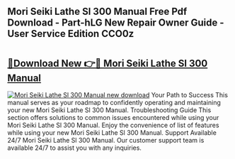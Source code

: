 ## Mori Seiki Lathe Sl 300 Manual Free Pdf Download - Part-hLG New Repair Owner Guide - User Service Edition CCO0z

# <h2><a href="http://bc63110.oget.top/?id=Mori+Seiki+Lathe+Sl+300+Manual">🔗Download New 👉🔴 Mori Seiki Lathe Sl 300 Manual</a></h2>

[![Mori Seiki Lathe Sl 300 Manual new download](https://i.imgur.com/5g1atiW.png)](http://bc63110.oget.top/?id=Mori+Seiki+Lathe+Sl+300+Manual)
Your Path to Success This manual serves as your roadmap to confidently operating and maintaining your new Mori Seiki Lathe Sl 300 Manual. Troubleshooting Guide This section offers solutions to common issues encountered while using your Mori Seiki Lathe Sl 300 Manual. Enjoy the convenience of list of features while using your new Mori Seiki Lathe Sl 300 Manual. Support Available 24/7 Mori Seiki Lathe Sl 300 Manual. Our customer support team is available 24/7 to assist you with any inquiries.
